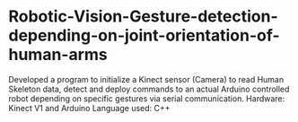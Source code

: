 # Robotic-Vision-Gesture-detection-depending-on-joint-orientation-of-human-arms
Developed a program to initialize a Kinect sensor (Camera) to read Human Skeleton data, detect and deploy commands to an actual Arduino controlled robot depending on specific gestures via serial communication. Hardware: Kinect V1 and Arduino Language used: C++
